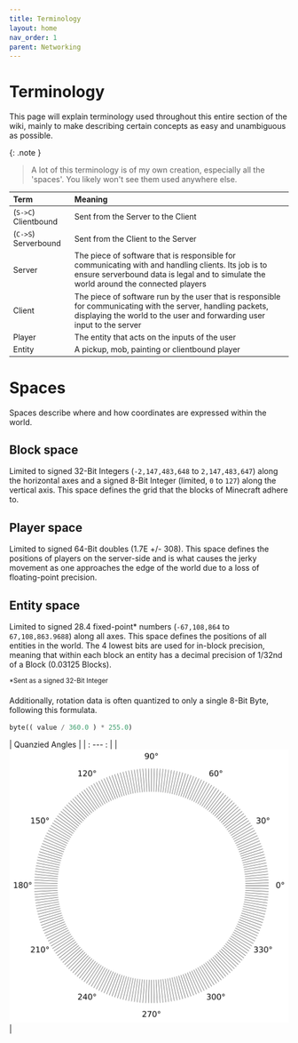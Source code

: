 ```yaml
---
title: Terminology
layout: home
nav_order: 1
parent: Networking
---
```


# Terminology
This page will explain terminology used throughout this entire section of the wiki, mainly to make describing certain concepts as easy and unambiguous as possible.

{: .note }
> A lot of this terminology is of my own creation, especially all the 'spaces'. You likely won't see them used anywhere else.

| Term | Meaning |
| :--- | :--- |
| (`S->C`) Clientbound | Sent from the Server to the Client |
| (`C->S`) Serverbound | Sent from the Client to the Server |
| Server | The piece of software that is responsible for communicating with and handling clients. Its job is to ensure serverbound data is legal and to simulate the world around the connected players |
| Client | The piece of software run by the user that is responsible for communicating with the server, handling packets, displaying the world to the user and forwarding user input to the server |
| Player | The entity that acts on the inputs of the user |
| Entity | A pickup, mob, painting or clientbound player |

# Spaces
Spaces describe where and how coordinates are expressed within the world.

## Block space
Limited to signed 32-Bit Integers (`-2,147,483,648` to `2,147,483,647`) along the horizontal axes and a signed 8-Bit Integer (limited, `0` to `127`) along the vertical axis. This space defines the grid that the blocks of Minecraft adhere to.

## Player space
Limited to signed 64-Bit doubles (1.7E +/- 308). This space defines the positions of players on the server-side and is what causes the jerky movement as one approaches the edge of the world due to a loss of floating-point precision.

## Entity space
Limited to signed 28.4 fixed-point* numbers (`-67,108,864` to `67,108,863.9688`) along all axes. This space defines the positions of all entities in the world. The 4 lowest bits are used for in-block precision, meaning that within each block an entity has a decimal precision of 1/32nd of a Block (0.03125 Blocks).

<sup>*Sent as a signed 32-Bit Integer</sup>

Additionally, rotation data is often quantized to only a single 8-Bit Byte, following this formulata.
```python
byte(( value / 360.0 ) * 255.0)
```

| Quanzied Angles |
| : --- : |
| ![](quantizedAngles.svg) |